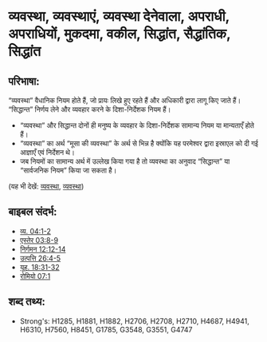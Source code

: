 # व्यवस्था, व्यवस्थाएं, व्यवस्था देनेवाला, अपराधी, अपराधियों, मुकदमा, वकील, सिद्धांत, सैद्धांतिक, सिद्धांत #

## परिभाषा: ##

“व्यवस्था” वैधानिक नियम होते हैं, जो प्रायः लिखे हुए रहते हैं और अधिकारी द्वारा लागू किए जाते हैं। “सिद्धान्त” निर्णय लेने और व्यवहार करने के दिशा-निर्देशक नियम हैं।

* “व्यवस्था” और सिद्धान्त दोनों ही मनुष्य के व्यवहार के दिशा-निर्देशक सामान्य नियम या मान्यताएँ होते हैं।
* “व्यवस्था” का अर्थ “मूसा की व्यवस्था” के अर्थ से भिन्न है क्योंकि यह परमेश्वर द्वारा इस्राएल को दी गई आज्ञाएँ एवं निर्देशन थे।
* जब नियमों का सामान्य अर्थ में उल्लेख किया गया है तो व्यवस्था का अनुवाद “सिद्धान्त” या “सार्वजनिक नियम” किया जा सकता है।  

(यह भी देखें: [व्यवस्था](../other/law.md), [व्यवस्था](../kt/lawofmoses.md))

## बाइबल संदर्भ: ##

* [व्य. 04:1-2](rc://hi/tn/help/deu/04/01)
* [एस्तेर 03:8-9](rc://hi/tn/help/est/03/08)
* [निर्गमन 12:12-14](rc://hi/tn/help/exo/12/12)
* [उत्पत्ति 26:4-5](rc://hi/tn/help/gen/26/04)
* [यूह. 18:31-32](rc://hi/tn/help/jhn/18/31)
* [रोमियो 07:1](rc://hi/tn/help/rom/07/01)

## शब्द तथ्य: ##

* Strong's: H1285, H1881, H1882, H2706, H2708, H2710, H4687, H4941, H6310, H7560, H8451, G1785, G3548, G3551, G4747
